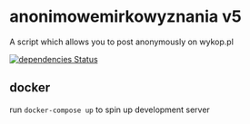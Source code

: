 # anonimowemirkowyznania v5
A script which allows you to post anonymously on wykop.pl

[![dependencies Status](https://david-dm.org/cymruu/anonimowemirkowyznania/status.svg)](https://david-dm.org/cymruu/anonimowemirkowyznania)


## docker
run `docker-compose up` to spin up development server

